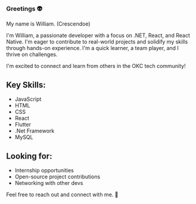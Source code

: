 ### Greetings 👽

My name is William. (Crescendoe)

I'm William, a passionate developer with a focus on .NET, React, and React Native. I'm eager to contribute to real-world projects and solidify my skills through hands-on experience. I'm a quick learner, a team player, and I thrive on challenges. 

I'm excited to connect and learn from others in the OKC tech community! 

## Key Skills:

- JavaScript
- HTML
- CSS
- React
- Flutter
- .Net Framework
- MySQL

## Looking for:

- Internship opportunities
- Open-source project contributions
- Networking with other devs

Feel free to reach out and connect with me. 🤝
